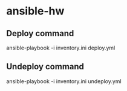 # ansible-hw

## Deploy command ##

ansible-playbook -i inventory.ini deploy.yml 

## Undeploy command ##

ansible-playbook -i inventory.ini undeploy.yml 

